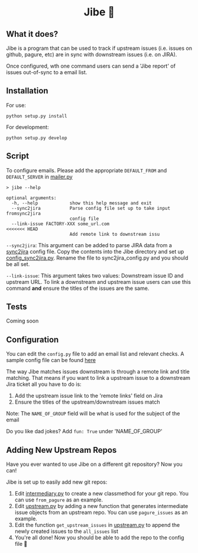 <h1 align="center"> Jibe 💃 </h1>

## What it does? 
Jibe is a program that can be used to track if upstream issues (i.e. issues on github, pagure, etc) are 
in sync with downstream issues (i.e. on JIRA).

Once configured, wth one command users can send a 'Jibe report' of issues out-of-sync to a email list.

## Installation 
For use:
```
python setup.py install 
```
For development: 
```
python setup.py develop 
```

## Script
To configure emails. Please add the appropriate `DEFAULT_FROM` and `DEFAULT_SERVER` in [mailer.py](jibe/mailer.py)
```shell
> jibe --help 

optional arguments:
  -h, --help            show this help message and exit
  --sync2jira           Parse config file set up to take input fromsync2jira
                        config file
  --link-issue FACTORY-XXX some_url.com
<<<<<<< HEAD
                        Add remote link to downstream issu
```

`--sync2jira`: This argument can be added to parse JIRA data from a [sync2jira](https://pagure.io/sync-to-jira) config 
file. Copy the contents into the Jibe directory and set up [config_sync2jira.py](config_sync2jira.py). Rename the file 
to sync2jira_config.py and you should be all set. 


`--link-issue`: This argument takes two values: Downstream issue ID and upstream URL. To link a downstream and upstream
issue users can use this command **and** ensure the titles of the issues are the same. 
## Tests 
Coming soon

## Configuration 
You can edit the `config.py` file to add an email list and relevant checks. A sample config file 
can be found [here](config.py)

The way Jibe matches issues downstream is through a remote link and title matching. That means if you want to link 
a upstream issue to a downstream Jira ticket all you have to do is: 
1. Add the upstream issue link to the 'remote links' field on Jira
2. Ensure the titles of the upstream/downstream issues match

Note: The `NAME_OF_GROUP` field will be what is used for the subject of the email 

Do you like dad jokes? Add `fun: True` under 'NAME_OF_GROUP'

## Adding New Upstream Repos 
Have you ever wanted to use Jibe on a different git repository? Now you can!

Jibe is set up to easily add new git repos:
1. Edit [intermediary.py](jibe/intermediary.py) to create a new classmethod for your git repo. You can use 
`from_pagure` as an example. 
1. Edit [upstream.py](jibe/upstream.py) by adding a new function that generates intermediate issue objects 
from an upstream repo. You can use `pagure_issues` as an example. 
1. Edit the function `get_upstream_issues` in [upstream.py](jibe/upstream.py) to append the newly created issues 
to the `all_issues` list
1. You're all done! Now you should be able to add the repo to the config file 🤠
